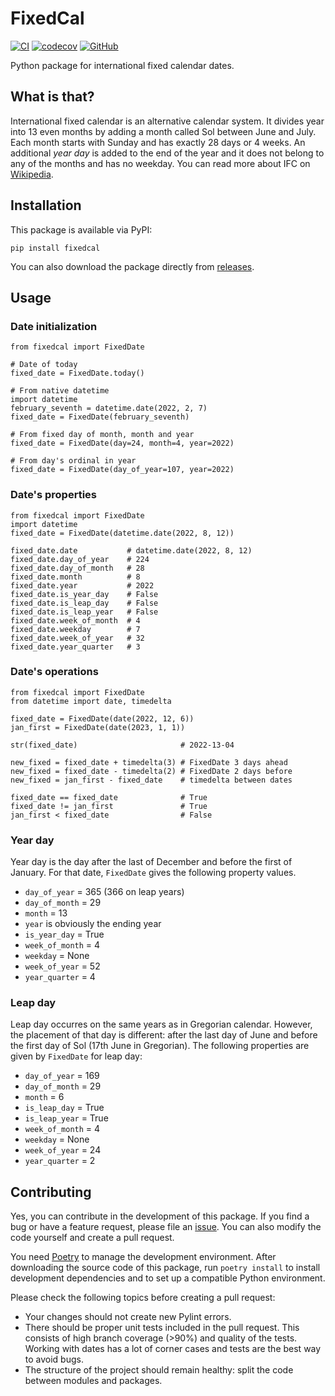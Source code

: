 # FixedCal

[![CI](https://github.com/PyryL/fixedcal/actions/workflows/main.yml/badge.svg)](https://github.com/PyryL/fixedcal/actions)
[![codecov](https://codecov.io/gh/PyryL/fixedcal/branch/main/graph/badge.svg?token=ZMYYLBUPNA)](https://codecov.io/gh/PyryL/fixedcal)
[![GitHub](https://img.shields.io/github/license/PyryL/fixedcal)](LICENSE)

Python package for international fixed calendar dates.

## What is that?

International fixed calendar is an alternative calendar system.
It divides year into 13 even months by adding a month called Sol between June and July.
Each month starts with Sunday and has exactly 28 days or 4 weeks.
An additional _year day_ is added to the end of the year and it does not belong to any of the months and has no weekday.
You can read more about IFC on [Wikipedia](https://en.wikipedia.org/wiki/International_Fixed_Calendar).

## Installation

This package is available via PyPI:

```
pip install fixedcal
```

You can also download the package directly from [releases](https://github.com/PyryL/fixedcal/releases).

## Usage

### Date initialization

```python3
from fixedcal import FixedDate

# Date of today
fixed_date = FixedDate.today()

# From native datetime
import datetime
february_seventh = datetime.date(2022, 2, 7)
fixed_date = FixedDate(february_seventh)

# From fixed day of month, month and year
fixed_date = FixedDate(day=24, month=4, year=2022)

# From day's ordinal in year
fixed_date = FixedDate(day_of_year=107, year=2022)
```

### Date's properties

```python3
from fixedcal import FixedDate
import datetime
fixed_date = FixedDate(datetime.date(2022, 8, 12))

fixed_date.date           # datetime.date(2022, 8, 12)
fixed_date.day_of_year    # 224
fixed_date.day_of_month   # 28
fixed_date.month          # 8
fixed_date.year           # 2022
fixed_date.is_year_day    # False
fixed_date.is_leap_day    # False
fixed_date.is_leap_year   # False
fixed_date.week_of_month  # 4
fixed_date.weekday        # 7
fixed_date.week_of_year   # 32
fixed_date.year_quarter   # 3
```

### Date's operations

```python3
from fixedcal import FixedDate
from datetime import date, timedelta

fixed_date = FixedDate(date(2022, 12, 6))
jan_first = FixedDate(date(2023, 1, 1))

str(fixed_date)                       # 2022-13-04

new_fixed = fixed_date + timedelta(3) # FixedDate 3 days ahead
new_fixed = fixed_date - timedelta(2) # FixedDate 2 days before
new_fixed = jan_first - fixed_date    # timedelta between dates

fixed_date == fixed_date              # True
fixed_date != jan_first	              # True
jan_first < fixed_date                # False
```

### Year day

Year day is the day after the last of December and before the first of January.
For that date, `FixedDate` gives the following property values.

* `day_of_year` = 365 (366 on leap years)
* `day_of_month` = 29
* `month` = 13
* `year` is obviously the ending year
* `is_year_day` = True
* `week_of_month` = 4
* `weekday` = None
* `week_of_year` = 52
* `year_quarter` = 4

### Leap day

Leap day occurres on the same years as in Gregorian calendar. However, the placement of that day is different: after the last day of June and before the first day of Sol (17th June in Gregorian). The following properties are given by `FixedDate` for leap day:

* `day_of_year` = 169
* `day_of_month` = 29
* `month` = 6
* `is_leap_day` = True
* `is_leap_year` = True
* `week_of_month` = 4
* `weekday` = None
* `week_of_year` = 24
* `year_quarter` = 2

## Contributing

Yes, you can contribute in the development of this package. If you find a bug or have a feature request, please file an [issue](https://github.com/PyryL/fixedcal/issues/new). You can also modify the code yourself and create a pull request.

You need [Poetry](https://python-poetry.org/) to manage the development environment. After downloading the source code of this package, run `poetry install` to install development dependencies and to set up a compatible Python environment.

Please check the following topics before creating a pull request:

* Your changes should not create new Pylint errors.
* There should be proper unit tests included in the pull request. This consists of high branch coverage (>90%) and quality of the tests. Working with dates has a lot of corner cases and tests are the best way to avoid bugs.
* The structure of the project should remain healthy: split the code between modules and packages.
